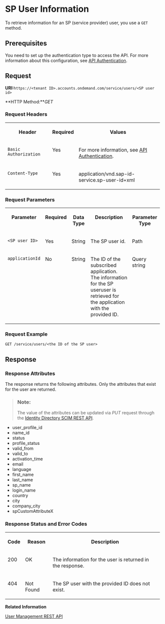 <!-- loiodc96d56f2a234a129a4be6eed9a1d5e0 -->

# SP User Information

To retrieve information for an SP \(service provider\) user, you use a `GET` method.



<a name="loiodc96d56f2a234a129a4be6eed9a1d5e0__section_mbm_1xk_fdb"/>

## Prerequisites

You need to set up the authentication type to access the API. For more information about this configuration, see [API Authentication](../Operation-Guide/api-authentication-9d200d5.md).



## Request

**URI:**`https://<tenant ID>.accounts.ondemand.com/service/users/<SP user id>`

**HTTP Method:***GET*



### Request Headers


<table>
<tr>
<th valign="top">

Header

</th>
<th valign="top">

Required

</th>
<th valign="top">

Values

</th>
</tr>
<tr>
<td valign="top">

`Basic Authorization`

</td>
<td valign="top">

Yes

</td>
<td valign="top">

For more information, see [API Authentication](../Operation-Guide/api-authentication-9d200d5.md).

</td>
</tr>
<tr>
<td valign="top">

`Content-Type`

</td>
<td valign="top">

Yes

</td>
<td valign="top">

application/vnd.sap-id-service.sp-user-id+xml

</td>
</tr>
</table>



### Request Parameters


<table>
<tr>
<th valign="top">

Parameter

</th>
<th valign="top">

Required

</th>
<th valign="top">

Data Type

</th>
<th valign="top">

Description

</th>
<th valign="top">

Parameter Type

</th>
</tr>
<tr>
<td valign="top">

`<SP user ID>`

</td>
<td valign="top">

Yes

</td>
<td valign="top">

String

</td>
<td valign="top">

The SP user id.

</td>
<td valign="top">

Path

</td>
</tr>
<tr>
<td valign="top">

`applicationId`

</td>
<td valign="top">

No

</td>
<td valign="top">

String

</td>
<td valign="top">

The ID of the subscribed application. The information for the SP useruser is retrieved for the application with the provided ID.

</td>
<td valign="top">

Query string

</td>
</tr>
</table>



### Request Example

```
GET /service/users/<the ID of the SP user>
```



## Response



### Response Attributes

The response returns the following attributes. Only the attributes that exist for the user are returned.

> ### Note:  
> The value of the attributes can be updated via *PUT* request through the [Identity Directory SCIM REST API](https://api.sap.com/api/IdDS_SCIM/resource).

-   user\_profile\_id
-   name\_id
-   status
-   profile\_status
-   valid\_from
-   valid\_to
-   activation\_time
-   email
-   language
-   first\_name
-   last\_name
-   sp\_name
-   login\_name
-   country
-   city
-   company\_city
-   spCustomAttributeX



### Response Status and Error Codes


<table>
<tr>
<th valign="top">

Code

</th>
<th valign="top">

Reason

</th>
<th valign="top">

Description

</th>
</tr>
<tr>
<td valign="top">

200

</td>
<td valign="top">

OK

</td>
<td valign="top">

The information for the user is returned in the response.

</td>
</tr>
<tr>
<td valign="top">

404

</td>
<td valign="top">

Not Found

</td>
<td valign="top">

The SP user with the provided ID does not exist.

</td>
</tr>
</table>



**Related Information**  


[User Management REST API](user-management-rest-api-e6bb70d.md "This REST API allows you to implement a request for user management, such as user registration, as well as SP user retrieval, deactivation and deletion.")

